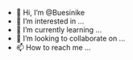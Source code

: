 - 👋 Hi, I’m @Buesinike
- 👀 I’m interested in ...
- 🌱 I’m currently learning ...
- 💞️ I’m looking to collaborate on ...
- 📫 How to reach me ...

<!---
Buesinike/Buesinike is a ✨ special ✨ repository because its `README.md` (this file) appears on your GitHub profile.
You can click the Preview link to take a look at your changes.
--->

